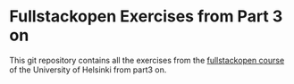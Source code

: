 # Fullstackopen Exercises from Part 3 on

This git repository contains all the exercises from the [fullstackopen course](https://fullstackopen.com/en/part3/node_js_and_express) 
of the University of Helsinki from part3 on. 